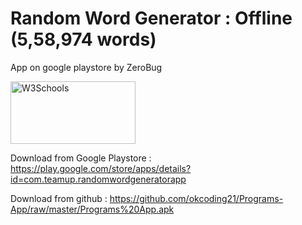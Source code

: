 # Random Word Generator : Offline (5,58,974 words)
 App on google playstore by ZeroBug



<p>
<a href="https://play.google.com/store/apps/details?id=com.teamup.randomwordgeneratorapp">
<img border="0" alt="W3Schools" src="https://user-images.githubusercontent.com/31806735/79375376-244b3b00-7f76-11ea-98ae-d0cd856b844c.png" width="200" height="100">
</a>
</p>


Download from Google Playstore : 
https://play.google.com/store/apps/details?id=com.teamup.randomwordgeneratorapp

Download from github : 
https://github.com/okcoding21/Programs-App/raw/master/Programs%20App.apk

